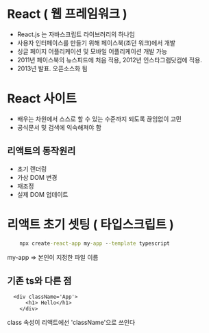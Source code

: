 # React ( 웹 프레임워크 )

- React.js 는 자바스크립트 라이브러리의 하나임
- 사용자 인터페이스를 만들기 위해 페이스북(조던 워크)에서 개발
- 싱글 페이지 어플리케이션 및 모바일 어플리케이션 개발 가능
- 2011년 페이스북의 뉴스피드에 처음 적용, 2012년 인스타그램닷컴에 적용.
- 2013년 발표. 오픈소스화 됨

# React 사이트

- 배우는 차원에서 스스로 할 수 있는 수준까지 되도록 끊임없이 고민
- 공식문서 및 검색에 익숙해져야 함

## 리액트의 동작원리

- 초기 랜더링
- 가상 DOM 변경
- 재조정
- 실제 DOM  업데이트

# 리액트 초기 셋팅 ( 타입스크립트 )

```cmd
    npx create-react-app my-app --template typescript
```
my-app => 본인이 지정한 파일 이름

## 기존 ts와 다른 점
```tsx
  <div className='App'>
      <h1> Hello</h1>
    </div>
```

class 속성이 리액트에선 'className'으로 쓰인다
